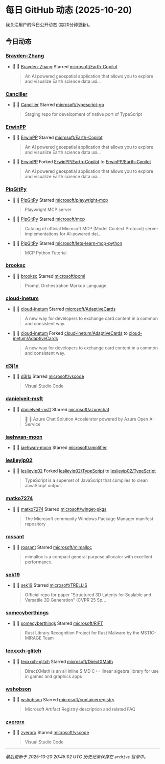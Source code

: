 # 每日 GitHub 动态 (2025-10-20)

我关注用户的今日公开动态 (每20分钟更新)。

## 今日动态

### [Brayden-Zhang](https://github.com/Brayden-Zhang)
- 🌟 👤 [Brayden-Zhang](https://github.com/Brayden-Zhang) Starred [microsoft/Earth-Copilot](https://github.com/microsoft/Earth-Copilot)
  > An AI powered geospatial application that allows you to explore and visualize Earth science data usi...

### [Canciller](https://github.com/Canciller)
- 🌟 👤 [Canciller](https://github.com/Canciller) Starred [microsoft/typescript-go](https://github.com/microsoft/typescript-go)
  > Staging repo for development of native port of TypeScript

### [ErwinPP](https://github.com/ErwinPP)
- 🌟 👤 [ErwinPP](https://github.com/ErwinPP) Starred [microsoft/Earth-Copilot](https://github.com/microsoft/Earth-Copilot)
  > An AI powered geospatial application that allows you to explore and visualize Earth science data usi...
- 🍴 👤 [ErwinPP](https://github.com/ErwinPP) Forked [ErwinPP/Earth-Copilot](https://github.com/ErwinPP/Earth-Copilot) to [ErwinPP/Earth-Copilot](https://github.com/ErwinPP/Earth-Copilot)
  > An AI powered geospatial application that allows you to explore and visualize Earth science data usi...

### [PipGitPy](https://github.com/PipGitPy)
- 🌟 👤 [PipGitPy](https://github.com/PipGitPy) Starred [microsoft/playwright-mcp](https://github.com/microsoft/playwright-mcp)
  > Playwright MCP server
- 🌟 👤 [PipGitPy](https://github.com/PipGitPy) Starred [microsoft/mcp](https://github.com/microsoft/mcp)
  > Catalog of official Microsoft MCP (Model Context Protocol) server implementations for AI-powered dat...
- 🌟 👤 [PipGitPy](https://github.com/PipGitPy) Starred [microsoft/lets-learn-mcp-python](https://github.com/microsoft/lets-learn-mcp-python)
  > MCP Python Tutorial 

### [brooksc](https://github.com/brooksc)
- 🌟 👤 [brooksc](https://github.com/brooksc) Starred [microsoft/poml](https://github.com/microsoft/poml)
  > Prompt Orchestration Markup Language

### [cloud-inetum](https://github.com/cloud-inetum)
- 🌟 👤 [cloud-inetum](https://github.com/cloud-inetum) Starred [microsoft/AdaptiveCards](https://github.com/microsoft/AdaptiveCards)
  > A new way for developers to exchange card content in a common and consistent way.
- 🍴 👤 [cloud-inetum](https://github.com/cloud-inetum) Forked [cloud-inetum/AdaptiveCards](https://github.com/cloud-inetum/AdaptiveCards) to [cloud-inetum/AdaptiveCards](https://github.com/cloud-inetum/AdaptiveCards)
  > A new way for developers to exchange card content in a common and consistent way.

### [d3j1x](https://github.com/d3j1x)
- 🌟 👤 [d3j1x](https://github.com/d3j1x) Starred [microsoft/vscode](https://github.com/microsoft/vscode)
  > Visual Studio Code

### [danielveit-msft](https://github.com/danielveit-msft)
- 🌟 👤 [danielveit-msft](https://github.com/danielveit-msft) Starred [microsoft/azurechat](https://github.com/microsoft/azurechat)
  > 🤖 💼  Azure Chat Solution Accelerator powered by Azure Open AI Service

### [jaehwan-moon](https://github.com/jaehwan-moon)
- 🌟 👤 [jaehwan-moon](https://github.com/jaehwan-moon) Starred [microsoft/amplifier](https://github.com/microsoft/amplifier)

### [leslieyip02](https://github.com/leslieyip02)
- 🍴 👤 [leslieyip02](https://github.com/leslieyip02) Forked [leslieyip02/TypeScript](https://github.com/leslieyip02/TypeScript) to [leslieyip02/TypeScript](https://github.com/leslieyip02/TypeScript)
  > TypeScript is a superset of JavaScript that compiles to clean JavaScript output.

### [matko7274](https://github.com/matko7274)
- 🌟 👤 [matko7274](https://github.com/matko7274) Starred [microsoft/winget-pkgs](https://github.com/microsoft/winget-pkgs)
  > The Microsoft community Windows Package Manager manifest repository

### [rossant](https://github.com/rossant)
- 🌟 👤 [rossant](https://github.com/rossant) Starred [microsoft/mimalloc](https://github.com/microsoft/mimalloc)
  > mimalloc is a compact general purpose allocator with excellent performance.

### [sek19](https://github.com/sek19)
- 🌟 👤 [sek19](https://github.com/sek19) Starred [microsoft/TRELLIS](https://github.com/microsoft/TRELLIS)
  > Official repo for paper "Structured 3D Latents for Scalable and Versatile 3D Generation" (CVPR'25 Sp...

### [somecyberthings](https://github.com/somecyberthings)
- 🌟 👤 [somecyberthings](https://github.com/somecyberthings) Starred [microsoft/RIFT](https://github.com/microsoft/RIFT)
  > Rust Library Recognition Project for Rust Malware by the MSTIC-MIRAGE Team

### [tecxxxh-glitch](https://github.com/tecxxxh-glitch)
- 🌟 👤 [tecxxxh-glitch](https://github.com/tecxxxh-glitch) Starred [microsoft/DirectXMath](https://github.com/microsoft/DirectXMath)
  > DirectXMath is an all inline SIMD C++ linear algebra library for use in games and graphics apps

### [wshobson](https://github.com/wshobson)
- 🌟 👤 [wshobson](https://github.com/wshobson) Starred [microsoft/containerregistry](https://github.com/microsoft/containerregistry)
  > Microsoft Artifact Registry description and related FAQ

### [zverorx](https://github.com/zverorx)
- 🌟 👤 [zverorx](https://github.com/zverorx) Starred [microsoft/vscode](https://github.com/microsoft/vscode)
  > Visual Studio Code


---
*最后更新于 2025-10-20 20:45:02 UTC*
*历史记录保存在 `archive` 目录中。*
